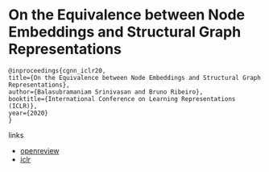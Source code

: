 # On the Equivalence between Node Embeddings and Structural Graph Representations

```
@inproceedings{cgnn_iclr20,
title={On the Equivalence between Node Embeddings and Structural Graph Representations},
author={Balasubramaniam Srinivasan and Bruno Ribeiro},
booktitle={International Conference on Learning Representations (ICLR)},
year={2020}
}
```

links
- [openreview](https://openreview.net/forum?id=SJxzFySKwH)
- [iclr](https://iclr.cc/virtual_2020/poster_SJxzFySKwH.html)
